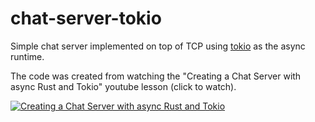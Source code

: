 # chat-server-tokio

Simple chat server implemented on top of TCP using [tokio](https://tokio.rs/) as the async runtime.

The code was created from watching the "Creating a Chat Server with async Rust and Tokio" youtube lesson (click to watch).

[![Creating a Chat Server with async Rust and Tokio](https://img.youtube.com/vi/Iapc-qGTEBQ/0.jpg)](https://www.youtube.com/watch?v=Iapc-qGTEBQ "Creating a Chat Server with async Rust and Tokio")
